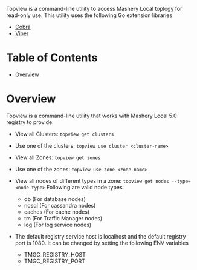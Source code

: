 Topview is a command-line utility to access Mashery Local toplogy for read-only use.
This utility uses the following Go extension libraries

* [Cobra](https://github.com/spf13/cobra)
* [Viper](https://github.com/spf13/viper)

# Table of Contents

- [Overview](#overview)

# Overview

Topview is a command-line utility that works with Mashery Local 5.0 registry to provide:

* View all Clusters: `topview get clusters`
* Use one of the clusters: `topview use cluster <cluster-name>`
* View all Zones: `topview get zones`
* Use one of the zones: `topview use zone <zone-name>`
* View all nodes of different types in a zone: `topview get nodes --type=<node-type>`
   Following are valid node types
    - db (For database nodes)
    - nosql (For cassandra nodes)
    - caches (For cache nodes)
    - tm (For Traffic Manager nodes)
    - log (For log service nodes)

* The default registry service host is localhost and the default registry port is 1080. It can be changed
  by setting the following ENV variables
   - TMGC_REGISTRY_HOST
   - TMGC_REGISTRY_PORT
